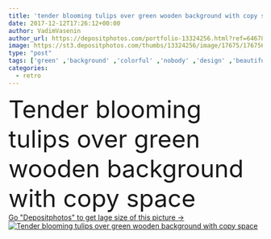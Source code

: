 ```yaml
---
title: 'tender blooming tulips over green wooden background with copy space'
date: 2017-12-12T17:26:12+00:00
author: VadimVasenin
author_url: https://depositphotos.com/portfolio-13324256.html?ref=64678756
image: https://st3.depositphotos.com/thumbs/13324256/image/17675/176756022/api_thumb_450.jpg?forcejpeg=true
type: "post"
tags: ['green' ,'background' ,'colorful' ,'nobody' ,'design' ,'beautiful' ,'decoration' ,'decorative' ,'nature' ,'spring' ,'bloom' ,'blossom' ,'flora' ,'floral' ,'flowers' ,'wooden' ,'grungy' ,'retro' ,'vintage' ,'elegant' ,'tender' ,'romantic' ,'grey' ,'invitation' ,'botanical' ,'tulips' ,'freesia' ,'copy space' ,'top view' ]
categories: 
  - retro
---
```

<div aling="center">
            <font size="60"> Tender blooming tulips over green wooden background with copy space</font>   
</div>
<div>
    <a href='https://depositphotos.com/176756022/stock-photo-tender-blooming-tulips-green-wooden.html?ref=64678756' target=_blank > Go "Depositphotos" to get lage size of this picture ->
        <img href='https://depositphotos.com/176756022/stock-photo-tender-blooming-tulips-green-wooden.html?ref=64678756' src='https://st3.depositphotos.com/13324256/17675/i/950/depositphotos_176756022-stock-photo-tender-blooming-tulips-green-wooden.jpg?forcejpeg=true' alt='Tender blooming tulips over green wooden background with copy space' >
    </a>
</div>
